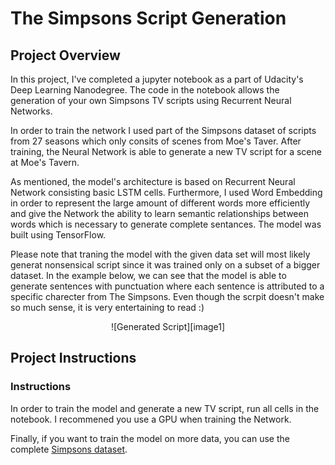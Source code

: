 [//]: # (Image References)

[image1]: assets/generated_script.png "Generated Script"

# The Simpsons Script Generation

## Project Overview

In this project, I've completed a jupyter notebook as a part of Udacity's Deep Learning Nanodegree. The code in the notebook allows the generation of your own Simpsons TV scripts using Recurrent Neural Networks.

In order to train the network I used part of the Simpsons dataset of scripts from 27 seasons which only consits of scenes from Moe's Taver. After training, the Neural Network is able to generate a new TV script for a scene at Moe's Tavern.

As mentioned, the model's architecture is based on Recurrent Neural Network consisting basic LSTM cells. Furthermore, I used Word Embedding in order to represent the large amount of different words more efficiently and give the Network the ability to learn semantic relationships between words which is necessary to generate complete sentances. The model was built using TensorFlow.

Please note that traning the model with the given data set will most likely generat nonsensical script since it was trained only on a subset of a bigger dataset. In the example below, we can see that the model is able to generate sentences with punctuation where each sentence is attributed to a specific charecter from The Simpsons. Even though the scrpit doesn't make so much sense, it is very entertaining to read :)

<div style="text-align:center">![Generated Script][image1]</div>

## Project Instructions

### Instructions

In order to train the model and generate a new TV script, run all cells in the notebook. I recommened you use a GPU when training the Network.

Finally, if you want to train the model on more data, you can use the complete [Simpsons dataset](https://www.kaggle.com/wcukierski/the-simpsons-by-the-data).



